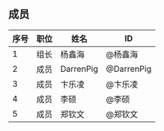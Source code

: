 ## 成员
|序号 |职位 | 姓名  | ID|
|---|---|---|---|
| 1 |组长|杨鑫海| @杨鑫海  |
| 2 |成员|DarrenPig|  @DarrenPig   |
| 3 |成员|卞乐凌| @卞乐凌 |
| 4 |成员|李硕|   @李硕   |
| 5 |成员|郑钦文| @郑钦文 |